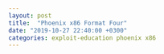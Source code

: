 ```yaml
---
layout: post
title:  "Phoenix x86 Format Four"
date: "2019-10-27 22:40:00 +0300"
categories: exploit-education phoenix x86
---
```


